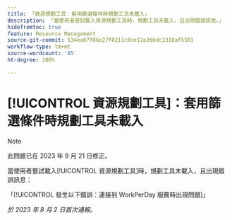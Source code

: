 ```yaml
---
title: 「資源規劃工具：套用篩選條件時規劃工具未載入」
description: 「當使用者嘗試載入資源規劃工具時，規劃工具未載入，且出現錯誤訊息。」
hidefromtoc: true
feature: Resource Management
source-git-commit: 534ea87f86e27f0211c8ce12e266dc1310af5501
workflow-type: tm+mt
source-wordcount: '85'
ht-degree: 100%

---
```



# [!UICONTROL 資源規劃工具]：套用篩選條件時規劃工具未載入

>[!NOTE]
>
>此問題已在 2023 年 9 月 21 日修正。

當使用者嘗試載入[!UICONTROL 資源規劃工具]時，規劃工具未載入，且出現錯誤訊息：

「[!UICONTROL 發生以下錯誤：連接到 WorkPerDay 服務時出現問題]」

_於 2023 年 8 月 2 日首次通報。_

